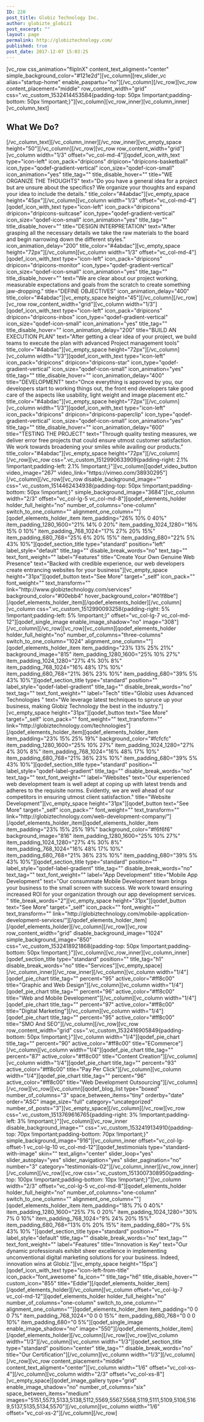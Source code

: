 ```yaml
---
ID: 220
post_title: Globiz Technology Inc.
author: globizte_globiz1
post_excerpt: ""
layout: page
permalink: http://globiztechnology.com/
published: true
post_date: 2017-12-07 15:03:25
---
```

[vc_row css_animation="flipInX" content_text_aligment="center" simple_background_color="#121e2d"][vc_column][rev_slider_vc alias="startup-home" enable_paspartu="no"][/vc_column][/vc_row][vc_row content_placement="middle" row_content_width="grid" css=".vc_custom_1532414453584{padding-top: 50px !important;padding-bottom: 50px !important;}"][vc_column][vc_row_inner][vc_column_inner][vc_column_text]
<h2><strong>What We Do?</strong></h2>
[/vc_column_text][/vc_column_inner][/vc_row_inner][vc_empty_space height="50"][/vc_column][/vc_row][vc_row row_content_width="grid"][vc_column width="1/3" offset="vc_col-md-4"][qodef_icon_with_text type="icon-left" icon_pack="dripicons" dripicon="dripicons-basketball" icon_type="qodef-gradient-vertical" icon_size="qodef-icon-small" icon_animation="yes" title_tag="" title_disable_hover="" title="WE ORGANIZE THE THOUGHTS" text="Do you have a general idea for a project but are unsure about the specifics? We organize your thoughts and expand your idea to include the details." title_color="#4abdac"][vc_empty_space height="45px"][/vc_column][vc_column width="1/3" offset="vc_col-md-4"][qodef_icon_with_text type="icon-left" icon_pack="dripicons" dripicon="dripicons-suitcase" icon_type="qodef-gradient-vertical" icon_size="qodef-icon-small" icon_animation="yes" title_tag="" title_disable_hover="" title="DESIGN INTERPRETATION" text="After grasping all the necessary details we take the raw materials to the board and begin narrowing down the different styles." icon_animation_delay="200" title_color="#4abdac"][vc_empty_space height="72px"][/vc_column][vc_column width="1/3" offset="vc_col-md-4"][qodef_icon_with_text type="icon-left" icon_pack="dripicons" dripicon="dripicons-monitor" icon_type="qodef-gradient-vertical" icon_size="qodef-icon-small" icon_animation="yes" title_tag="" title_disable_hover="" text="We are clear about our project working, measurable expectations and goals from the scratch to create something jaw-dropping." title="DEFINE OBJECTIVES" icon_animation_delay="400" title_color="#4abdac"][vc_empty_space height="45"][/vc_column][/vc_row][vc_row row_content_width="grid"][vc_column width="1/3"][qodef_icon_with_text type="icon-left" icon_pack="dripicons" dripicon="dripicons-inbox" icon_type="qodef-gradient-vertical" icon_size="qodef-icon-small" icon_animation="yes" title_tag="" title_disable_hover="" icon_animation_delay="200" title="BUILD AN EXECUTION PLAN" text="After getting a clear idea of your project, we build teams to execute the plan with advanced Project management tools" title_color="#4abdac"][vc_empty_space height="72px"][/vc_column][vc_column width="1/3"][qodef_icon_with_text type="icon-left" icon_pack="dripicons" dripicon="dripicons-star" icon_type="qodef-gradient-vertical" icon_size="qodef-icon-small" icon_animation="yes" title_tag="" title_disable_hover="" icon_animation_delay="400" title="DEVELOPMENT" text="Once everything is approved by you, our developers start to working things out, the front end developers take good care of the aspects like usability, light weight and image placement etc." title_color="#4abdac"][vc_empty_space height="72px"][/vc_column][vc_column width="1/3"][qodef_icon_with_text type="icon-left" icon_pack="dripicons" dripicon="dripicons-paperclip" icon_type="qodef-gradient-vertical" icon_size="qodef-icon-small" icon_animation="yes" title_tag="" title_disable_hover="" icon_animation_delay="600" title="TESTING THE PROJECT" text="Through quality testing measures, we deliver error free projects that could ensure utmost customer satisfaction. We work towards broadening your smiles while availing our products." title_color="#4abdac"][vc_empty_space height="72px"][/vc_column][/vc_row][vc_row css=".vc_custom_1512990633909{padding-right: 2.1% !important;padding-left: 2.1% !important;}"][vc_column][qodef_video_button video_image="267" video_link="https://vimeo.com/38930295"][/vc_column][/vc_row][vc_row disable_background_image="" css=".vc_custom_1514462434938{padding-top: 50px !important;padding-bottom: 50px !important;}" simple_background_image="3684"][vc_column width="2/3" offset="vc_col-lg-5 vc_col-md-8"][qodef_elements_holder holder_full_height="no" number_of_columns="one-column" switch_to_one_column="" alignment_one_column=""][qodef_elements_holder_item item_padding="26% 10% 0 40%" item_padding_1280_1600="21% 14% 0 20%" item_padding_1024_1280="16% 15% 0 10%" item_padding_768_1024="17% 27% 20% 15%" item_padding_680_768="25% 6% 20% 15%" item_padding_680="22% 5% 43% 10%"][qodef_section_title type="standard" position="left" label_style="default" title_tag="" disable_break_words="no" text_tag="" text_font_weight="" label="Features" title="Create Your Own Genuine Web Presence" text="Backed with credible experience, our web developers create entrancing websites for your business"][vc_empty_space height="31px"][qodef_button text="See More" target="_self" icon_pack="" font_weight="" text_transform="" link="http://www.globiztechnology.com/services" background_color="#00ebb4" hover_background_color="#01f8be"][/qodef_elements_holder_item][/qodef_elements_holder][/vc_column][vc_column css=".vc_custom_1512990093258{padding-right: 5% !important;padding-left: 5% !important;}" offset="vc_col-lg-7 vc_col-md-12"][qodef_single_image enable_image_shadow="no" image="308"][/vc_column][/vc_row][vc_row][vc_column][qodef_elements_holder holder_full_height="no" number_of_columns="three-columns" switch_to_one_column="1024" alignment_one_column=""][qodef_elements_holder_item item_padding="23% 13% 25% 21%" background_image="815" item_padding_1280_1600="25% 10% 27%" item_padding_1024_1280="27% 4% 30% 8%" item_padding_768_1024="16% 48% 17% 10%" item_padding_680_768="21% 36% 23% 10%" item_padding_680="39% 5% 43% 10%"][qodef_section_title type="standard" position="" label_style="qodef-label-gradient" title_tag="" disable_break_words="no" text_tag="" text_font_weight="" label="Tech" title="Globiz uses Advanced Technologies " text="We leverage latest techniques to spruce up your business, making Globiz Technology the best in the industry."][vc_empty_space height="31px"][qodef_button text="See More" target="_self" icon_pack="" font_weight="" text_transform="" link="http://globiztechnology.com/technologies"][/qodef_elements_holder_item][qodef_elements_holder_item item_padding="23% 15% 25% 19%" background_color="#fcfcfc" item_padding_1280_1600="25% 10% 27%" item_padding_1024_1280="27% 4% 30% 8%" item_padding_768_1024="16% 48% 17% 10%" item_padding_680_768="21% 36% 23% 10%" item_padding_680="39% 5% 43% 10%"][qodef_section_title type="standard" position="" label_style="qodef-label-gradient" title_tag="" disable_break_words="no" text_tag="" text_font_weight="" label="Websites" text="Our experienced web development team is well adept at coping up with latest trends and adheres to the requisite norms. Evidently, we are well ahead of our competitors in ensuring utmost client satisfaction." title="Website Development"][vc_empty_space height="31px"][qodef_button text="See More" target="_self" icon_pack="" font_weight="" text_transform="" link="http://globiztechnology.com/web-development-company/"][/qodef_elements_holder_item][qodef_elements_holder_item item_padding="23% 15% 25% 19%" background_color="#f6f6f6" background_image="816" item_padding_1280_1600="25% 10% 27%" item_padding_1024_1280="27% 4% 30% 8%" item_padding_768_1024="16% 48% 17% 10%" item_padding_680_768="21% 36% 23% 10%" item_padding_680="39% 5% 43% 10%"][qodef_section_title type="standard" position="" label_style="qodef-label-gradient" title_tag="" disable_break_words="no" text_tag="" text_font_weight="" label="App Development" title="Mobile App Development" text="Our consummate Mobile Development team brings your business to the small screen with success. We work toward ensuring increased ROI for your organization through our app development services. " title_break_words="2"][vc_empty_space height="31px"][qodef_button text="See More" target="_self" icon_pack="" font_weight="" text_transform="" link="http://globiztechnology.com/mobile-application-development-services/"][/qodef_elements_holder_item][/qodef_elements_holder][/vc_column][/vc_row][vc_row row_content_width="grid" disable_background_image="1024" simple_background_image="850" css=".vc_custom_1532418921868{padding-top: 50px !important;padding-bottom: 50px !important;}"][vc_column][vc_row_inner][vc_column_inner][qodef_section_title type="standard" position="" title_tag="h1" disable_break_words="no" title="Services"][vc_empty_space][/vc_column_inner][/vc_row_inner][/vc_column][vc_column width="1/4"][qodef_pie_chart title_tag="" percent="95" active_color="#ff8c00" title="Graphic and Web Design"][/vc_column][vc_column width="1/4"][qodef_pie_chart title_tag="" percent="96" active_color="#ff8c00" title="Web and Mobile Development"][/vc_column][vc_column width="1/4"][qodef_pie_chart title_tag="" percent="97" active_color="#ff8c00" title="Digital Marketing"][/vc_column][vc_column width="1/4"][qodef_pie_chart title_tag="" percent="95" active_color="#ff8c00" title="SMO And SEO"][/vc_column][/vc_row][vc_row row_content_width="grid" css=".vc_custom_1532416905849{padding-bottom: 50px !important;}"][vc_column width="1/4"][qodef_pie_chart title_tag="" percent="90" active_color="#ff8c00" title="ECommerce"][/vc_column][vc_column width="1/4"][qodef_pie_chart title_tag="" percent="87" active_color="#ff8c00" title="Content Creation"][/vc_column][vc_column width="1/4"][qodef_pie_chart title_tag="" percent="93" active_color="#ff8c00" title="Pay Per Click"][/vc_column][vc_column width="1/4"][qodef_pie_chart title_tag="" percent="96" active_color="#ff8c00" title="Web Development Outsourcing"][/vc_column][/vc_row][vc_row][vc_column][qodef_blog_list type="boxed" number_of_columns="3" space_between_items="tiny" orderby="date" order="ASC" image_size="full" category="uncategorized" number_of_posts="3"][vc_empty_space][/vc_column][/vc_row][vc_row css=".vc_custom_1513769616765{padding-right: 3% !important;padding-left: 3% !important;}"][vc_column][vc_row_inner disable_background_image="" css=".vc_custom_1532419134910{padding-top: 70px !important;padding-bottom: 70px !important;}" simple_background_image="916"][vc_column_inner offset="vc_col-lg-offset-1 vc_col-lg-10 vc_col-md-12"][qodef_testimonials type="standard-with-image" skin="" text_align="center" slider_loop="yes" slider_autoplay="yes" slider_navigation="yes" slider_pagination="no" number="3" category="testimonials-02"][/vc_column_inner][/vc_row_inner][/vc_column][/vc_row][vc_row css=".vc_custom_1513007308950{padding-top: 100px !important;padding-bottom: 10px !important;}"][vc_column width="2/3" offset="vc_col-lg-5 vc_col-md-8"][qodef_elements_holder holder_full_height="no" number_of_columns="one-column" switch_to_one_column="" alignment_one_column=""][qodef_elements_holder_item item_padding="18% 7% 0 40%" item_padding_1280_1600="25% 7% 0 20%" item_padding_1024_1280="30% 7% 0 10%" item_padding_768_1024="9% 24% 20% 15%" item_padding_680_768="13% 0% 20% 15%" item_padding_680="7% 5% 43% 10% "][qodef_section_title type="standard" position="" label_style="default" title_tag="" disable_break_words="no" text_tag="" text_font_weight="" label="Features" title="Innovation is Key" text="Our dynamic professionals exhibit sheer excellence in implementing unconventional digital marketing solutions for your business. Indeed, innovation wins at Globiz."][vc_empty_space height="15px"][qodef_icon_with_text type="icon-left-from-title" icon_pack="font_awesome" fa_icon="" title_tag="h6" title_disable_hover="" custom_icon="855" title="Eddie"][/qodef_elements_holder_item][/qodef_elements_holder][/vc_column][vc_column offset="vc_col-lg-7 vc_col-md-12"][qodef_elements_holder holder_full_height="no" number_of_columns="one-column" switch_to_one_column="" alignment_one_column=""][qodef_elements_holder_item item_padding="0 0 0 7%" item_padding_768_1024="0 0 0 15%" item_padding_680_768="0 0 0 10%" item_padding_680="0 5%"][qodef_single_image enable_image_shadow="no" image="550"][/qodef_elements_holder_item][/qodef_elements_holder][/vc_column][/vc_row][vc_row][vc_column width="1/3"][/vc_column][vc_column width="1/3"][qodef_section_title type="standard" position="center" title_tag="" disable_break_words="no" title="Our Certification"][/vc_column][vc_column width="1/3"][/vc_column][/vc_row][vc_row content_placement="middle" content_text_aligment="center"][vc_column width="1/6" offset="vc_col-xs-4"][/vc_column][vc_column width="2/3" offset="vc_col-xs-8"][vc_empty_space][qodef_image_gallery type="grid" enable_image_shadow="no" number_of_columns="six" space_between_items="medium" images="5151,5573,5133,5138,5112,5569,5567,5568,5119,5111,5109,5106,5169,5137,5135,5134,5570"][/vc_column][vc_column width="1/6" offset="vc_col-xs-2"][/vc_column][/vc_row]